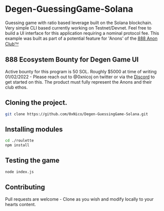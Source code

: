 # Degen-GuessingGame-Solana
 Guessing game with ratio based leverage built on the Solana blockchain. Very simple CLI based currently working on Testnet/Devnet. Feel free to build a UI interface for this application requiring a nominal protocol fee. This example was built as part of a potential feature for 'Anons' of the [888 Anon Clubᵀᴹ](https://888anon.xyz/)

## 888 Ecosystem Bounty for Degen Game UI
 Active bounty for this program is 50 SOL. Roughly $5000 at time of writing 01/02/2022 - Please reach out to @0xnicoj on twitter or via the [Discord](https://discord.gg/888anon) to get started on this. The product must fully represent the Anons and their club ethos. 

 ## Cloning the project. 
```bash
git clone https://github.com/0xNico/Degen-GuessingGame-Solana.git
```
## Installing modules
```bash
cd ./roulette
npm install
```

## Testing the game
```bash
node index.js 
```

## Contributing
Pull requests are welcome - Clone as you wish and modify locally to your hearts content. 

